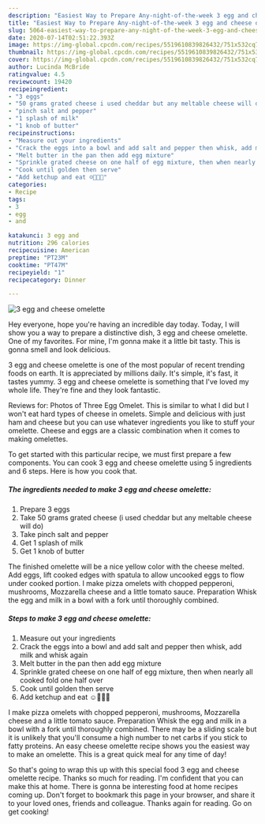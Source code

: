 ```yaml
---
description: "Easiest Way to Prepare Any-night-of-the-week 3 egg and cheese omelette"
title: "Easiest Way to Prepare Any-night-of-the-week 3 egg and cheese omelette"
slug: 5064-easiest-way-to-prepare-any-night-of-the-week-3-egg-and-cheese-omelette
date: 2020-07-14T02:51:22.393Z
image: https://img-global.cpcdn.com/recipes/5519610839826432/751x532cq70/3-egg-and-cheese-omelette-recipe-main-photo.jpg
thumbnail: https://img-global.cpcdn.com/recipes/5519610839826432/751x532cq70/3-egg-and-cheese-omelette-recipe-main-photo.jpg
cover: https://img-global.cpcdn.com/recipes/5519610839826432/751x532cq70/3-egg-and-cheese-omelette-recipe-main-photo.jpg
author: Lucinda McBride
ratingvalue: 4.5
reviewcount: 19420
recipeingredient:
- "3 eggs"
- "50 grams grated cheese i used cheddar but any meltable cheese will do"
- "pinch salt and pepper"
- "1 splash of milk"
- "1 knob of butter"
recipeinstructions:
- "Measure out your ingredients"
- "Crack the eggs into a bowl and add salt and pepper then whisk, add milk and whisk again"
- "Melt butter in the pan then add egg mixture"
- "Sprinkle grated cheese on one half of egg mixture, then when nearly all cooked fold one half over"
- "Cook until golden then serve"
- "Add ketchup and eat ☺🍴🍳🍅"
categories:
- Recipe
tags:
- 3
- egg
- and

katakunci: 3 egg and 
nutrition: 296 calories
recipecuisine: American
preptime: "PT23M"
cooktime: "PT47M"
recipeyield: "1"
recipecategory: Dinner

---
```



![3 egg and cheese omelette](https://img-global.cpcdn.com/recipes/5519610839826432/751x532cq70/3-egg-and-cheese-omelette-recipe-main-photo.jpg)

Hey everyone, hope you're having an incredible day today. Today, I will show you a way to prepare a distinctive dish, 3 egg and cheese omelette. One of my favorites. For mine, I'm gonna make it a little bit tasty. This is gonna smell and look delicious.

3 egg and cheese omelette is one of the most popular of recent trending foods on earth. It is appreciated by millions daily. It's simple, it's fast, it tastes yummy. 3 egg and cheese omelette is something that I've loved my whole life. They're fine and they look fantastic.

Reviews for: Photos of Three Egg Omelet. This is similar to what I did but I won&#39;t eat hard types of cheese in omelets. Simple and delicious with just ham and cheese but you can use whatever ingredients you like to stuff your omelette. Cheese and eggs are a classic combination when it comes to making omelettes.


To get started with this particular recipe, we must first prepare a few components. You can cook 3 egg and cheese omelette using 5 ingredients and 6 steps. Here is how you cook that.

<!--inarticleads1-->

##### The ingredients needed to make 3 egg and cheese omelette:

1. Prepare 3 eggs
1. Take 50 grams grated cheese (i used cheddar but any meltable cheese will do)
1. Take pinch salt and pepper
1. Get 1 splash of milk
1. Get 1 knob of butter


The finished omelette will be a nice yellow color with the cheese melted. Add eggs, lift cooked edges with spatula to allow uncooked eggs to flow under cooked portion. I make pizza omelets with chopped pepperoni, mushrooms, Mozzarella cheese and a little tomato sauce. Preparation Whisk the egg and milk in a bowl with a fork until thoroughly combined. 

<!--inarticleads2-->

##### Steps to make 3 egg and cheese omelette:

1. Measure out your ingredients
1. Crack the eggs into a bowl and add salt and pepper then whisk, add milk and whisk again
1. Melt butter in the pan then add egg mixture
1. Sprinkle grated cheese on one half of egg mixture, then when nearly all cooked fold one half over
1. Cook until golden then serve
1. Add ketchup and eat ☺🍴🍳🍅


I make pizza omelets with chopped pepperoni, mushrooms, Mozzarella cheese and a little tomato sauce. Preparation Whisk the egg and milk in a bowl with a fork until thoroughly combined. There may be a sliding scale but it is unlikely that you&#39;ll consume a high number to net carbs if you stick to fatty proteins. An easy cheese omelette recipe shows you the easiest way to make an omelette. This is a great quick meal for any time of day! 

So that's going to wrap this up with this special food 3 egg and cheese omelette recipe. Thanks so much for reading. I'm confident that you can make this at home. There is gonna be interesting food at home recipes coming up. Don't forget to bookmark this page in your browser, and share it to your loved ones, friends and colleague. Thanks again for reading. Go on get cooking!
